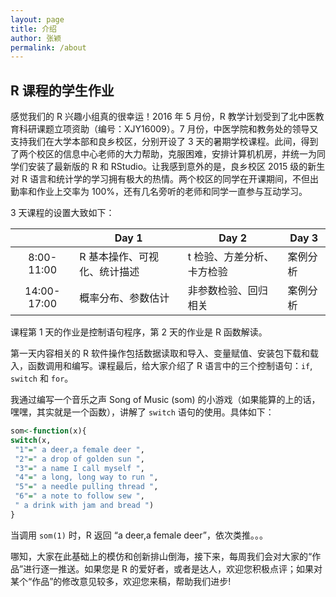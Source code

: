 ```yaml
---
layout: page
title: 介绍
author: 张颖
permalink: /about
---
```


## R 课程的学生作业

感觉我们的 R 兴趣小组真的很幸运！2016 年 5 月份，R 教学计划受到了北中医教育科研课题立项资助（编号：XJY16009）。7 月份，中医学院和教务处的领导又支持我们在大学本部和良乡校区，分别开设了 3 天的暑期学校课程。此间，得到了两个校区的信息中心老师的大力帮助，克服困难，安排计算机机房，并统一为同学们安装了最新版的 R 和 RStudio。让我感到意外的是，良乡校区 2015 级的新生对 R 语言和统计学的学习拥有极大的热情。两个校区的同学在开课期间，不但出勤率和作业上交率为 100%，还有几名旁听的老师和同学一直参与互动学习。

3 天课程的设置大致如下：

| | Day 1 | Day 2 | Day 3 |
|:---:|---|---|---|
|  8:00-11:00 | R 基本操作、可视化、统计描述 | t 检验、方差分析、卡方检验 | 案例分析 |
| 14:00-17:00 | 概率分布、参数估计 | 非参数检验、回归相关 | 案例分析 |

课程第 1 天的作业是控制语句程序，第 2 天的作业是 R 函数解读。

第一天内容相关的 R 软件操作包括数据读取和导入、变量赋值、安装包下载和载入，函数调用和编写。课程最后，给大家介绍了 R 语言中的三个控制语句：`if`, `switch` 和 `for`。

我通过编写一个音乐之声 Song of Music (som) 的小游戏（如果能算的上的话，嘿嘿，其实就是一个函数），讲解了 `switch` 语句的使用。具体如下：

```r
som<-function(x){
switch(x,
 "1"=" a deer,a female deer ",
 "2"=" a drop of golden sun ",
 "3"=" a name I call myself ",
 "4"=" a long, long way to run ",
 "5"=" a needle pulling thread ",
 "6"=" a note to follow sew ",
 " a drink with jam and bread ")
}
```

当调用 `som(1)` 时，R 返回 “a deer,a female deer”，依次类推。。。

哪知，大家在此基础上的模仿和创新排山倒海，接下来，每周我们会对大家的“作品”进行逐一推送。如果您是 R 的爱好者，或者是达人，欢迎您积极点评；如果对某个“作品”的修改意见较多，欢迎您来稿，帮助我们进步!
